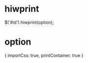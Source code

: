 # hiwprint

$('#id').hiwprint(option);

# option

{
   importCss: true,
   printContainer: true 
}
        
